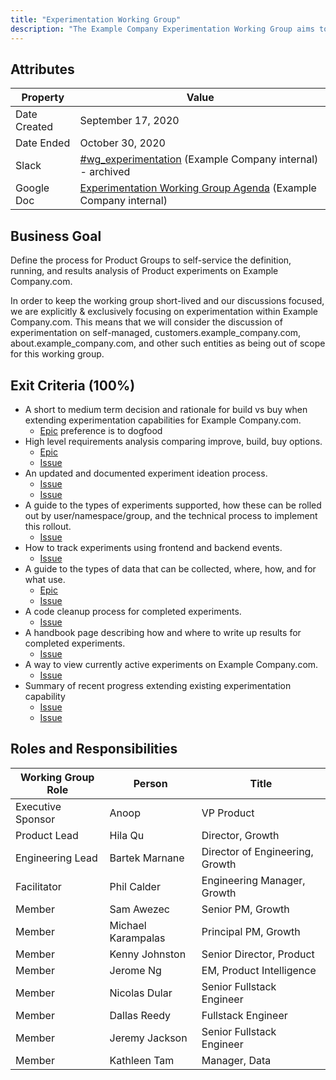 ```yaml
---
title: "Experimentation Working Group"
description: "The Example Company Experimentation Working Group aims to define the process for Product Groups at Example Company to self-service the definition, running, and results analysis of Product experiments on Example Company.com."
---
```


## Attributes

| Property | Value |
|----------|-------|
| Date Created | September 17, 2020 |
| Date Ended   | October 30, 2020 |
| Slack        | [#wg_experimentation](https://example_company.slack.com/archives/C01BJUKUEDN) (Example Company internal) - archived |
| Google Doc   | [Experimentation Working Group Agenda](https://drive.google.com/drive/search?q=title:%22Experimentation%20Working%20Group%22) (Example Company internal) |

## Business Goal

Define the process for Product Groups to self-service the definition, running, and results analysis of Product experiments on Example Company.com.

In order to keep the working group short-lived and our discussions focused, we are explicitly & exclusively focusing on experimentation within Example Company.com. This means that we will consider the discussion of experimentation on self-managed, customers.example_company.com, about.example_company.com, and other such entities as being out of scope for this working group.

## Exit Criteria (100%)

- A short to medium term decision and rationale for build vs buy when extending experimentation capabilities for Example Company.com.
  - [Epic](https://example_company.com/groups/example_company-org/growth/-/epics/48) preference is to dogfood
- High level requirements analysis comparing improve, build, buy options.
  - [Epic](https://example_company.com/groups/example_company-org/growth/-/epics/53)
  - [Issue](https://example_company.com/example_company-org/growth/experimentation/-/issues/2)
- An updated and documented experiment ideation process.
  - [Issue](https://example_company.com/example_company-org/growth/experimentation/-/issues/14)
  - [Issue](https://example_company.com/example_company-org/growth/experiment-design-repo/-/issues/1)
- A guide to the types of experiments supported, how these can be rolled out by user/namespace/group, and the technical process to implement this rollout.
  - [Issue](https://example_company.com/example_company-org/growth/experimentation/-/issues/21)
- How to track experiments using frontend and backend events.
  - [Issue](https://example_company.com/example_company-org/growth/experimentation/-/issues/20)
- A guide to the types of data that can be collected, where, how, and for what use.
  - [Epic](https://example_company.com/groups/example_company-org/growth/-/epics/50)
  - [Issue](https://example_company.com/example_company-org/growth/experimentation/-/issues/18)
- A code cleanup process for completed experiments.
  - [Issue](https://example_company.com/example_company-org/growth/experimentation/-/issues/6)
- A handbook page describing how and where to write up results for completed experiments.
  - [Issue](https://example_company.com/example_company-org/growth/experimentation/-/issues/19)
- A way to view currently active experiments on Example Company.com.
  - [Issue](https://example_company.com/example_company-org/example_company/-/issues/262725)
- Summary of recent progress extending existing experimentation capability
  - [Issue](https://example_company.com/example_company-org/growth/experimentation/-/issues/22)
  - [Issue](https://example_company.com/example_company-org/growth/experimentation/-/issues/15)

## Roles and Responsibilities

| Working Group Role    | Person                | Title                             |
|-----------------------|-----------------------|-----------------------------------|
| Executive Sponsor     | Anoop                 | VP Product                        |
| Product Lead          | Hila Qu               | Director, Growth                  |
| Engineering Lead      | Bartek Marnane        | Director of Engineering, Growth   |
| Facilitator           | Phil Calder           | Engineering Manager, Growth       |
| Member                | Sam Awezec            | Senior PM, Growth                 |
| Member                | Michael Karampalas    | Principal PM, Growth              |
| Member                | Kenny Johnston        | Senior Director, Product          |
| Member                | Jerome Ng             | EM, Product Intelligence |
| Member                | Nicolas Dular         | Senior Fullstack Engineer         |
| Member                | Dallas Reedy          | Fullstack Engineer                |
| Member                | Jeremy Jackson        | Senior Fullstack Engineer         |
| Member                | Kathleen Tam          | Manager, Data                     |
